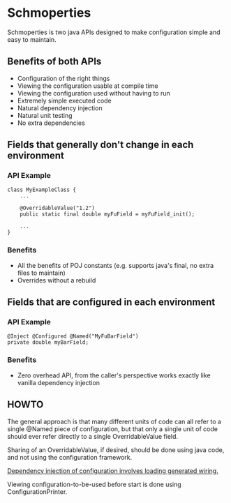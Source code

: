 # Schmoperties
Schmoperties is two java APIs designed to make configuration simple and easy to maintain.

## Benefits of both APIs
* Configuration of the right things
* Viewing the configuration usable at compile time
* Viewing the configuration used without having to run
* Extremely simple executed code
* Natural dependency injection
* Natural unit testing
* No extra dependencies

## Fields that generally don't change in each environment
### API Example
	class MyExampleClass {
		...
	
		@OverridableValue("1.2")
		public static final double myFuField = myFuField_init();
	
		...
	}

### Benefits
* All the benefits of POJ constants (e.g. supports java's final, no extra files to maintain)
* Overrides without a rebuild

## Fields that are configured in each environment
### API Example
	@Inject @Configured @Named("MyFuBarField")
	private double myBarField;

### Benefits
* Zero overhead API, from the caller's perspective works exactly like vanilla dependency injection

## HOWTO

The general approach is that many different units of code can all refer to a single @Named piece of configuration,
but that only a single unit of code should ever refer directly to a single OverridableValue field.

Sharing of an OverridableValue, if desired, should be done using java code, and not using the configuration framework.

[Dependency injection of configuration involves loading generated wiring.](DependencyInjection.md)

Viewing configuration-to-be-used before start is done using ConfigurationPrinter.

